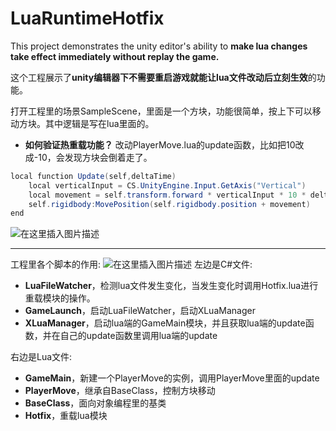 # LuaRuntimeHotfix
This project demonstrates the unity editor's ability to **make lua changes take effect immediately without replay the game.** 

这个工程展示了**unity编辑器下不需要重启游戏就能让lua文件改动后立刻生效**的功能。

打开工程里的场景SampleScene，里面是一个方块，功能很简单，按上下可以移动方块。其中逻辑是写在lua里面的。
- **如何验证热重载功能？** 
改动PlayerMove.lua的update函数，比如把10改成-10，会发现方块会倒着走了。

```csharp
local function Update(self,deltaTime)
    local verticalInput = CS.UnityEngine.Input.GetAxis("Vertical")
    local movement = self.transform.forward * verticalInput * 10 * deltaTime
    self.rigidbody:MovePosition(self.rigidbody.position + movement)
end
```

![在这里插入图片描述](https://img-blog.csdnimg.cn/20200510221922378.png?x-oss-process=image/watermark,type_ZmFuZ3poZW5naGVpdGk,shadow_10,text_aHR0cHM6Ly9ibG9nLmNzZG4ubmV0L2o3NTY5MTUzNzA=,size_16,color_FFFFFF,t_70)
***
工程里各个脚本的作用:
![在这里插入图片描述](https://img-blog.csdnimg.cn/20200510221229784.png?x-oss-process=image/watermark,type_ZmFuZ3poZW5naGVpdGk,shadow_10,text_aHR0cHM6Ly9ibG9nLmNzZG4ubmV0L2o3NTY5MTUzNzA=,size_16,color_FFFFFF,t_70)
左边是C#文件:
- **LuaFileWatcher**，检测lua文件发生变化，当发生变化时调用Hotfix.lua进行重载模块的操作。
- **GameLaunch**，启动LuaFileWatcher，启动XLuaManager
- **XLuaManager**，启动lua端的GameMain模块，并且获取lua端的update函数，并在自己的update函数里调用lua端的update   

右边是Lua文件:
- **GameMain**，新建一个PlayerMove的实例，调用PlayerMove里面的update
- **PlayerMove**，继承自BaseClass，控制方块移动
- **BaseClass**，面向对象编程里的基类
- **Hotfix**，重载lua模块